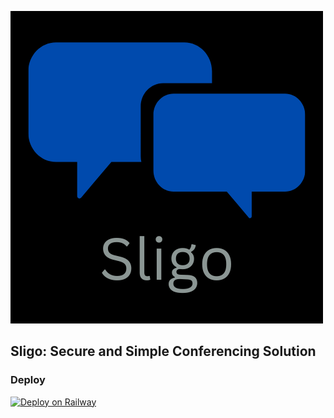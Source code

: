 
![firstlogo](/public/images/sligo_new.png)

## Sligo: Secure and Simple Conferencing Solution
### Deploy
[![Deploy on Railway](https://railway.app/button.svg)](https://railway.app/new/template/UFd2lq?referralCode=cRqkEQ)